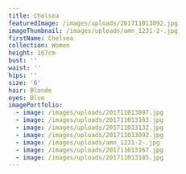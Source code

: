 ```yaml
---
title: Chelsea
featuredImage: /images/uploads/201711013092.jpg
imageThumbnail: /images/uploads/amn_1231-2-.jpg
firstName: Chelsea
collection: Women
height: 167cm
bust: ''
waist: ''
hips: ''
size: '6'
hair: Blonde
eyes: Blue
imagePortfolio:
  - image: /images/uploads/201711013097.jpg
  - image: /images/uploads/201711013163.jpg
  - image: /images/uploads/201711013132.jpg
  - image: /images/uploads/201711013092.jpg
  - image: /images/uploads/amn_1231-2-.jpg
  - image: /images/uploads/201711013167.jpg
  - image: /images/uploads/201711013185.jpg
---
```


